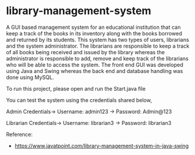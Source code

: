 # library-management-system
A GUI based management system for an educational institution that can keep a track of the books in its inventory along with the books borrowed and returned by its students. This system has two types of users, librarians and the system administrator. The librarians are responsible to keep a track of all books being received and issued by the library whereas the administrator is responsible to add, remove and keep track of the librarians who will be able to access the system. The front end GUI was developed using Java and Swing whereas the back end and database handling was done using MySQL.

To run this project, please open and run the Start.java file

You can test the system using the credentials shared below,

Admin Credentials-> Username: admin123 -> Password: Admin@123

Librarian Credentials-> Username: librarian3 -> Password: librarian3

Reference:
- https://www.javatpoint.com/library-management-system-in-java-swing

